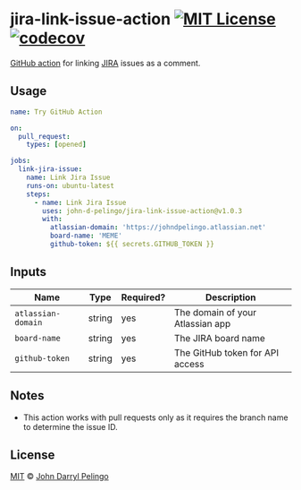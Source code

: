 # jira-link-issue-action [![MIT License][shield-license]][license] [![codecov][shield-codecov]][codecov]

[GitHub action](https://github.com/features/actions) for linking
[JIRA](https://www.atlassian.com/software/jira) issues as a comment.

## Usage

```yaml
name: Try GitHub Action

on:
  pull_request:
    types: [opened]

jobs:
  link-jira-issue:
    name: Link Jira Issue
    runs-on: ubuntu-latest
    steps:
      - name: Link Jira Issue
        uses: john-d-pelingo/jira-link-issue-action@v1.0.3
        with:
          atlassian-domain: 'https://johndpelingo.atlassian.net'
          board-name: 'MEME'
          github-token: ${{ secrets.GITHUB_TOKEN }}
```

## Inputs

| Name               | Type   | Required? | Description                      |
| ------------------ | ------ | --------- | -------------------------------- |
| `atlassian-domain` | string | yes       | The domain of your Atlassian app |
| `board-name`       | string | yes       | The JIRA board name              |
| `github-token`     | string | yes       | The GitHub token for API access  |

## Notes

- This action works with pull requests only as it requires the branch name to
  determine the issue ID.

## License

[MIT][license] &copy; [John Darryl Pelingo][me]

[codecov]: https://codecov.io/gh/john-d-pelingo/jira-link-issue-action
[license]: LICENSE
[me]: https://johndpelingo.com/
[shield-codecov]:
  https://codecov.io/gh/john-d-pelingo/jira-link-issue-action/branch/master/graph/badge.svg?token=VNPWLKP8MG
[shield-license]: https://img.shields.io/badge/License-MIT-lavender.svg
